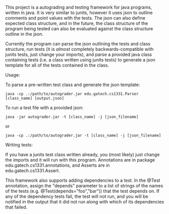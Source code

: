This project is a autograding and testing framework for java programs, written in java. It is very similar to junits, however it uses json to outline comments and point values with the tests. The json can also define expected class structure, and in the future, the class structure of the program being tested can also be evaluated against the class structure outline in the json.

Currently the program can parse the json outlining the tests and class structure, run tests (it is *almost* completely backwards-compatible with junits tests, just change your imports), and parse a provided java class containing tests (i.e. a class written using junits tests) to generate a json template for all of the tests contained in the class.

Usage:

To parse a pre-written test class and generate the json template:

`java -cp .:/path/to/autograder.jar edu.gatech.cs1331.Parser [class_name] [output.json]`

To run a test file with a provided json:

`java -jar autograder.jar -t [class_name] -j [json_filename]`

or

`java -cp .:/path/to/autograder.jar -t [class_name] -j [json_filename]`


Writing tests:

If you have a junits test class written already, you (most likely) just change the imports and it will run with this program. Annotations are in package edu.gatech.cs1331.annotations, and Asserts are in edu.gatech.cs1331.Assert.

This framework also supports adding dependencies to a test. In the @Test annotation, assign the "depends" parameter to a list of strings of the names of the tests (e.g. @Test(depends="foo","bar")) that the test depends on. If any of the dependency tests fail, the test will not run, and you will be notified in the output that it did not run along with which of its dependencies that failed.
